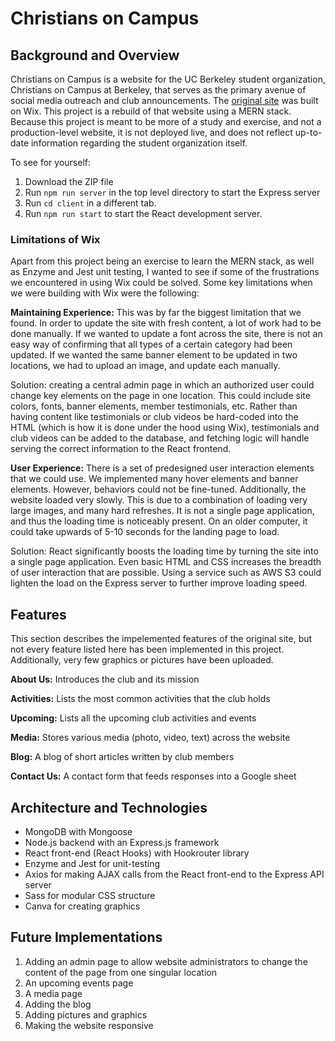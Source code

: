 # Christians on Campus

## Background and Overview
Christians on Campus is a website for the UC Berkeley student organization, Christians on Campus at Berkeley, that serves as the primary avenue of social media outreach and club announcements. The [original site](http://christiansoncampus.info) was built on Wix. This project is a rebuild of that website using a MERN stack. Because this project is meant to be more of a study and exercise, and not a production-level website, it is not deployed live, and does not reflect up-to-date information regarding the student organization itself.

To see for yourself:
1. Download the ZIP file
2. Run `npm run server` in the top level directory to start the Express server
3. Run `cd client` in a different tab.
4. Run `npm run start` to start the React development server.

### Limitations of Wix
Apart from this project being an exercise to learn the MERN stack, as well as Enzyme and Jest unit testing, I wanted to see if some of the frustrations we encountered in using Wix could be solved. Some key limitations when we were building with Wix were the following:

**Maintaining Experience:** This was by far the biggest limitation that we found. In order to update the site with fresh content, a lot of work had to be done manually. If we wanted to update a font across the site, there is not an easy way of confirming that all types of a certain category had been updated. If we wanted the same banner element to be updated in two locations, we had to upload an image, and update each manually.

Solution: creating a central admin page in which an authorized user could change key elements on the page in one location. This could include site colors, fonts, banner elements, member testimonials, etc. Rather than having content like testimonials or club videos be hard-coded into the HTML (which is how it is done under the hood using Wix), testimonials and club videos can be added to the database, and fetching logic will handle serving the correct information to the React frontend. 

**User Experience:** There is a set of predesigned user interaction elements that we could use. We implemented many hover elements and banner elements. However, behaviors could not be fine-tuned. Additionally, the website loaded very slowly. This is due to a combination of loading very large images, and many hard refreshes. It is not a single page application, and thus the loading time is noticeably present. On an older computer, it could take upwards of 5-10 seconds for the landing page to load.

Solution: React significantly boosts the loading time by turning the site into a single page application. Even basic HTML and CSS increases the breadth of user interaction that are possible. Using a service such as AWS S3 could lighten the load on the Express server to further improve loading speed.

## Features
This section describes the impelemented features of the original site, but not every feature listed here has been implemented in this project. Additionally, very few graphics or pictures have been uploaded. 

**About Us:** Introduces the club and its mission

**Activities:** Lists the most common activities that the club holds

**Upcoming:** Lists all the upcoming club activities and events

**Media:** Stores various media (photo, video, text) across the website

**Blog:** A blog of short articles written by club members

**Contact Us:** A contact form that feeds responses into a Google sheet

## Architecture and Technologies
* MongoDB with Mongoose
* Node.js backend with an Express.js framework
* React front-end (React Hooks) with Hookrouter library
* Enzyme and Jest for unit-testing
* Axios for making AJAX calls from the React front-end to the Express API server
* Sass for modular CSS structure
* Canva for creating graphics

## Future Implementations
1. Adding an admin page to allow website administrators to change the content of the page from one singular location
2. An upcoming events page
3. A media page
4. Adding the blog
5. Adding pictures and graphics
6. Making the website responsive